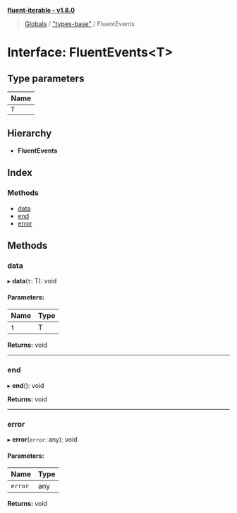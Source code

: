**[fluent-iterable - v1.8.0](../README.md)**

> [Globals](../README.md) / ["types-base"](../modules/_types_base_.md) / FluentEvents

# Interface: FluentEvents\<T>

## Type parameters

Name |
------ |
`T` |

## Hierarchy

* **FluentEvents**

## Index

### Methods

* [data](_types_base_.fluentevents.md#data)
* [end](_types_base_.fluentevents.md#end)
* [error](_types_base_.fluentevents.md#error)

## Methods

### data

▸ **data**(`t`: T): void

#### Parameters:

Name | Type |
------ | ------ |
`t` | T |

**Returns:** void

___

### end

▸ **end**(): void

**Returns:** void

___

### error

▸ **error**(`error`: any): void

#### Parameters:

Name | Type |
------ | ------ |
`error` | any |

**Returns:** void
